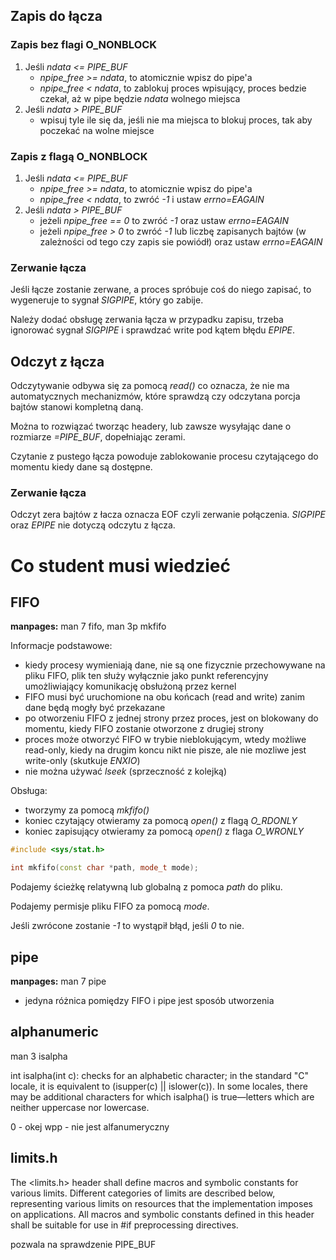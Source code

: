 ## Zapis do łącza
### Zapis bez flagi O_NONBLOCK
1. Jeśli *ndata <= PIPE_BUF*
    - *npipe_free >= ndata*, to atomicznie wpisz do pipe'a
    - *npipe_free < ndata*, to zablokuj proces wpisujący, proces bedzie czekał, aż w pipe będzie *ndata* wolnego miejsca
2. Jeśli *ndata > PIPE_BUF*
    - wpisuj tyle ile się da, jeśli nie ma miejsca to blokuj proces, tak aby poczekać na wolne miejsce

### Zapis z flagą O_NONBLOCK
1. Jeśli *ndata <= PIPE_BUF*
    - *npipe_free >= ndata*, to atomicznie wpisz do pipe'a
    - *npipe_free < ndata*, to zwróć *-1* i ustaw *errno=EAGAIN* 
2. Jeśli *ndata > PIPE_BUF*
    - jeżeli *npipe_free == 0* to zwróć *-1* oraz ustaw *errno=EAGAIN* 
    - jeżeli *npipe_free > 0* to zwróć *-1* lub liczbę zapisanych bajtów
    (w zależności od tego czy zapis sie powiódł) oraz ustaw *errno=EAGAIN* 

### Zerwanie łącza
Jeśli łącze zostanie zerwane, a proces spróbuje coś do niego zapisać, to 
wygeneruje to sygnał *SIGPIPE*, który go zabije.

Należy dodać obsługę zerwania łącza w przypadku zapisu, trzeba ignorować
sygnał *SIGPIPE* i sprawdzać write pod kątem błędu *EPIPE*.
## Odczyt z łącza
Odczytywanie odbywa się za pomocą *read()* co oznacza, że nie ma automatycznych
mechanizmów, które sprawdzą czy odczytana porcja bajtów stanowi kompletną daną.

Można to rozwiązać tworząc headery, lub zawsze wysyłając dane o rozmiarze *=PIPE_BUF*, 
dopełniając zerami.

Czytanie z pustego łącza powoduje zablokowanie procesu czytającego do momentu
kiedy dane są dostępne.

### Zerwanie łącza
Odczyt zera bajtów z łacza oznacza EOF czyli zerwanie połączenia. *SIGPIPE* oraz
*EPIPE* nie dotyczą odczytu z łącza.




# Co student musi wiedzieć

## FIFO
**manpages:** man 7 fifo, man 3p mkfifo

Informacje podstawowe:
- kiedy procesy wymieniają dane, nie są one fizycznie przechowywane na pliku FIFO, plik
ten służy wyłącznie jako punkt referencyjny umożliwiający komunikację obsłużoną przez kernel
- FIFO musi być uruchomione na obu końcach (read and write) zanim dane będą mogły być przekazane
- po otworzeniu FIFO z jednej strony przez proces, jest on blokowany do momentu, kiedy FIFO zostanie otworzone z drugiej strony
- proces może otworzyć FIFO w trybie nieblokującym, wtedy możliwe read-only, kiedy na drugim koncu nikt nie pisze, ale nie mozliwe jest write-only (skutkuje *ENXIO*)
- nie można używać *lseek* (sprzeczność z kolejką)

Obsługa:
- tworzymy za pomocą *mkfifo()*
- koniec czytający otwieramy za pomocą *open()* z flagą *O_RDONLY*
- koniec zapisujący otwieramy za pomocą *open()* z flaga *O_WRONLY*

```cpp
#include <sys/stat.h>

int mkfifo(const char *path, mode_t mode);
```

Podajemy ścieżkę relatywną lub globalną z pomoca *path* do
pliku.

Podajemy permisje pliku FIFO za pomocą *mode*.

Jeśli zwrócone zostanie *-1* to wystąpił błąd, jeśli *0* to nie.

## pipe
**manpages:** man 7 pipe
- jedyna różnica pomiędzy FIFO i pipe jest sposób utworzenia

## alphanumeric
man 3 isalpha

int isalpha(int c):
checks for an alphabetic character; in the standard "C" locale, it is equivalent to (isupper(c) || islower(c)).   In  some
locales, there may be additional characters for which isalpha() is true—letters which are neither uppercase nor lowercase.

0 - okej
wpp - nie jest alfanumeryczny

## limits.h

The <limits.h> header shall define macros and symbolic constants
       for various limits.  Different categories of limits are described
       below, representing various limits on resources that the
       implementation imposes on applications.  All macros and symbolic
       constants defined in this header shall be suitable for use in #if
       preprocessing directives.

pozwala na sprawdzenie PIPE_BUF


